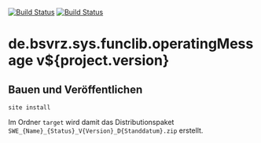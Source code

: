 [![Build Status](https://travis-ci.org/datenverteiler/de.bsvrz.sys.funclib.operatingMessage.svg?branch=master)](https://travis-ci.org/datenverteiler/de.bsvrz.sys.funclib.operatingMessage)
[![Build Status](https://api.bintray.com/packages/datenverteiler/maven/de.bsvrz.sys.funclib.operatingMessage/images/download.svg)](https://bintray.com/datenverteiler/maven/de.bsvrz.sys.funclib.operatingMessage)

de.bsvrz.sys.funclib.operatingMessage v${project.version}
============================================


Bauen und Veröffentlichen
-------------------------

    site install

Im Ordner `target` wird damit das Distributionspaket
`SWE_{Name}_{Status}_V{Version}_D{Standdatum}.zip` erstellt.
